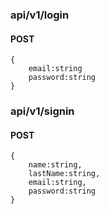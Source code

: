 ### api/v1/login

#### POST

```
{
    email:string
    password:string
}
```

### api/v1/signin

#### POST

```
{
    name:string,
    lastName:string,
    email:string,
    password:string
}
```
